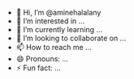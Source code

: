 - 👋 Hi, I’m @aminehalalany
- 👀 I’m interested in ...
- 🌱 I’m currently learning ...
- 💞️ I’m looking to collaborate on ...
- 📫 How to reach me ...
- 😄 Pronouns: ...
- ⚡ Fun fact: ...

<!---
aminehalalany/aminehalalany is a ✨ special ✨ repository because its `README.md` (this file) appears on your GitHub profile.
You can click the Preview link to take a look at your changes.
--->
